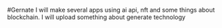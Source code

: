 #Gernate
I will make several apps using ai api, nft and some things about blockchain. I will upload something about generate technology
